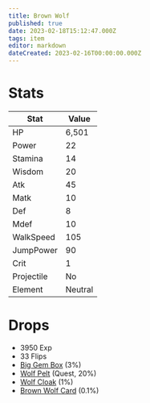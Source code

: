 ```yaml
---
title: Brown Wolf
published: true
date: 2023-02-18T15:12:47.000Z
tags: item
editor: markdown
dateCreated: 2023-02-16T00:00:00.000Z
---
```


# Stats
|Stat|Value|
|-|-|
|HP|6,501|
|Power|22|
|Stamina|14|
|Wisdom|20|
|Atk|45|
|Matk|10|
|Def|8|
|Mdef|10|
|WalkSpeed|105|
|JumpPower|90|
|Crit|1|
|Projectile|No|
|Element|Neutral|

# Drops
 * 3950 Exp
 * 33 Flips
 * [Big Gem Box](items/big-gem-box.md) (3%)
 * [Wolf Pelt](items/wolf-pelt.md) (Quest, 20%)
 * [Wolf Cloak](items/wolf-cloak.md) (1%)
 * [Brown Wolf Card](items/brown-wolf-card.md) (0.1%)
